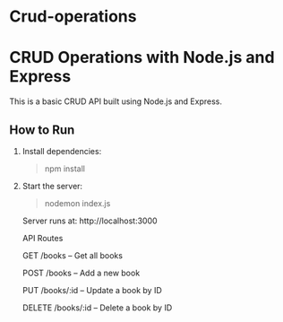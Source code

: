 # Crud-operations
# CRUD Operations with Node.js and Express

This is a basic CRUD API built using Node.js and Express.

## How to Run

1. Install dependencies:
   >   npm install

2. Start the server:

   > nodemon index.js



   Server runs at: http://localhost:3000

   API Routes

   GET /books – Get all books

   POST /books – Add a new book

   PUT /books/:id – Update a book by ID

   DELETE /books/:id – Delete a book by ID
